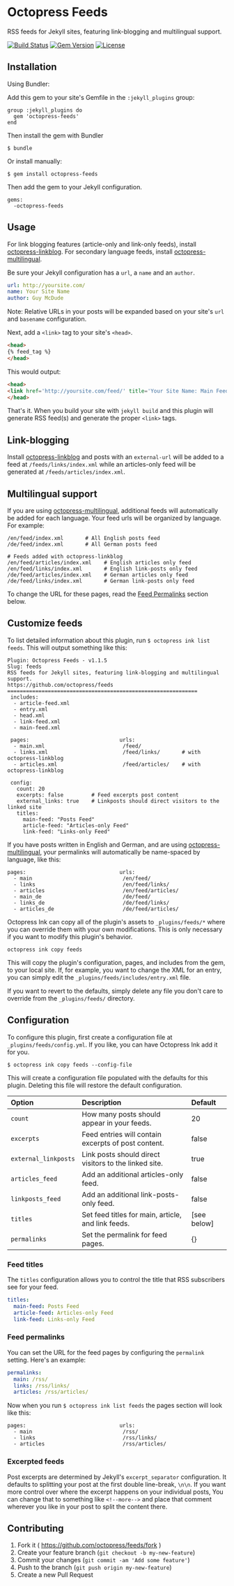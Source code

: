 # Octopress Feeds

RSS feeds for Jekyll sites, featuring link-blogging and multilingual support.

[![Build Status](http://img.shields.io/travis/octopress/feeds.svg)](https://travis-ci.org/octopress/feeds)
[![Gem Version](http://img.shields.io/gem/v/octopress-feeds.svg)](https://rubygems.org/gems/octopress-feeds)
[![License](http://img.shields.io/:license-mit-blue.svg)](http://octopress.mit-license.org)

## Installation

Using Bundler:

Add this gem to your site's Gemfile in the `:jekyll_plugins` group:

    group :jekyll_plugins do
      gem 'octopress-feeds'
    end

Then install the gem with Bundler

    $ bundle

Or install manually:

    $ gem install octopress-feeds

Then add the gem to your Jekyll configuration.

    gems:
      -octopress-feeds

## Usage

For link blogging features (article-only and link-only feeds), install [octopress-linkblog](https://github.com/octopress/linkblog).
For secondary language feeds, install [octopress-multilingual](https://github.com/octopress/multilingual).

Be sure your Jekyll configuration has a `url`, a `name` and an `author`. 

```yaml
url: http://yoursite.com/
name: Your Site Name
author: Guy McDude
```

Note: Relative URLs in your posts will be expanded based on your site's `url` and `basename` configuration.

Next, add a `<link>` tag to your site's `<head>`.

```html
<head>
{% feed_tag %}
</head>
```

This would output:

```html
<head>
<link href='http://yoursite.com/feed/' title='Your Site Name: Main Feed' rel='alternate' type='application/atom+xml'>
</head>
```

That's it. When you build your site with `jekyll build` and this plugin will generate RSS feed(s) and generate the proper `<link>`
tags.

## Link-blogging

Install [octopress-linkblog](https://github.com/octopress/linkblog) and posts with an `external-url` will be added to a feed at `/feeds/links/index.xml` while an articles-only feed will be generated at `/feeds/articles/index.xml`.

## Multilingual support

If you are using [octopress-multilingual](https://github.com/octopress/multilingual), additional feeds will automatically be added for
each language. Your feed urls will be organized by language. For example:

```
/en/feed/index.xml       # All English posts feed
/de/feed/index.xml       # All German posts feed

# Feeds added with octopress-linkblog
/en/feed/articles/index.xml    # English articles only feed
/en/feed/links/index.xml       # English link-posts only feed
/de/feed/articles/index.xml    # German articles only feed
/de/feed/links/index.xml       # German link-posts only feed
```

To change the URL for these pages, read the [Feed Permalinks](#feed-permalinks) section below.

## Customize feeds

To list detailed information about this plugin, run `$ octopress ink list feeds`. This will output something like this:

```
Plugin: Octopress Feeds - v1.1.5
Slug: feeds
RSS feeds for Jekyll sites, featuring link-blogging and multilingual support.
https://github.com/octopress/feeds
=============================================================
 includes:
  - article-feed.xml
  - entry.xml
  - head.xml
  - link-feed.xml
  - main-feed.xml

 pages:                             urls:
  - main.xml                         /feed/
  - links.xml                        /feed/links/       # with octopress-linkblog
  - articles.xml                     /feed/articles/    # with octopress-linkblog

 config:
   count: 20
   excerpts: false         # Feed excerpts post content
   external_links: true    # Linkposts should direct visitors to the linked site
   titles:
     main-feed: "Posts Feed"
     article-feed: "Articles-only Feed"
     link-feed: "Links-only Feed"
```

If you have posts written in English and German, and are using [octopress-multilingual](https://github.com/octopress/multilingual),
your permalinks will automatically be name-spaced by language, like this:

```
pages:                              urls:
  - main                             /en/feed/
  - links                            /en/feed/links/
  - articles                         /en/feed/articles/
  - main_de                          /de/feed/
  - links_de                         /de/feed/links/
  - articles_de                      /de/feed/articles/
```

Octopress Ink can copy all of the plugin's assets to `_plugins/feeds/*` where you can override them with your own modifications. This is
only necessary if you want to modify this plugin's behavior.

```
octopress ink copy feeds
```

This will copy the plugin's configuration, pages, and includes from the gem, to your local site. If, for example, you want to change the XML for an entry, you can simply edit the `_plugins/feeds/includes/entry.xml` file.

If you want to revert to the defaults, simply delete any file you don't care to override from the `_plugins/feeds/` directory.

## Configuration

To configure this plugin, first create a configuration file at `_plugins/feeds/config.yml`. If you like, you can have Octopress Ink add it for you.

```
$ octopress ink copy feeds --config-file
```

This will create a configuration file populated with the defaults for this plugin. Deleting this file will restore the default configuration.


| Option                | Description                                                 | Default     |
|:----------------------|:------------------------------------------------------------|:------------|
| `count`               | How many posts should appear in your feeds.                 | 20          |
| `excerpts`            | Feed entries will contain excerpts of post content.         | false       |
| `external_linkposts`  | Link posts should direct visitors to the linked site.       | true        |
| `articles_feed`       | Add an additional articles-only feed.                       | false       |
| `linkposts_feed`      | Add an additional link-posts-only feed.                     | false       |
| `titles`              | Set feed titles for main, article, and link feeds.          | [see below] |
| `permalinks`          | Set the permalink for feed pages.                           | {}          |


### Feed titles

The `titles` configuration allows you to control the title that RSS subscribers see for your feed.

```yaml
titles:
  main-feed: Posts Feed
  article-feed: Articles-only Feed
  link-feed: Links-only Feed
```

### Feed permalinks

You can set the URL for the feed pages by configuring the `permalink` setting. Here's an example:

```yaml
permalinks:
  main: /rss/
  links: /rss/links/
  articles: /rss/articles/
```

Now when you run `$ octopress ink list feeds` the pages section will look like this:

```
pages:                              urls:
  - main                             /rss/
  - links                            /rss/links/
  - articles                         /rss/articles/
```

### Excerpted feeds

Post excerpts are determined by Jekyll's `excerpt_separator` configuration. It defaults to splitting your
post at the first double line-break, `\n\n`. If you want more control over where the excerpt happens on your individual
posts, You can change that to something like `<!--more-->` and place that comment wherever you like in your post to
split the content there.


## Contributing

1. Fork it ( https://github.com/octopress/feeds/fork )
2. Create your feature branch (`git checkout -b my-new-feature`)
3. Commit your changes (`git commit -am 'Add some feature'`)
4. Push to the branch (`git push origin my-new-feature`)
5. Create a new Pull Request

